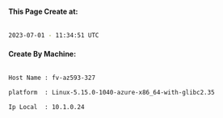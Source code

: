 
   
#### This Page Create at:

```bash

2023-07-01 - 11:34:51 UTC

```

#### Create By Machine:

```bash

Host Name : fv-az593-327

platform  : Linux-5.15.0-1040-azure-x86_64-with-glibc2.35

Ip Local  : 10.1.0.24

```

